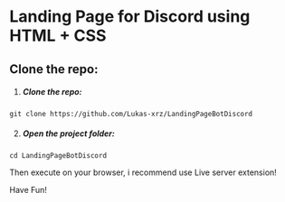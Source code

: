 # Landing Page for Discord using HTML + CSS


## Clone the repo:


1. ##### Clone the repo:

```
git clone https://github.com/Lukas-xrz/LandingPageBotDiscord
```

2. ##### Open the project folder:

```
cd LandingPageBotDiscord
```
Then execute on your browser, i recommend use Live server extension!

Have Fun!
